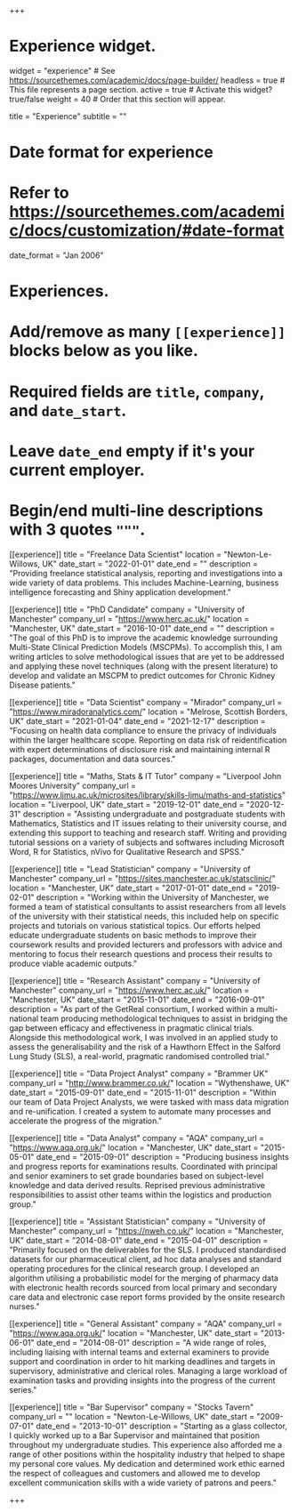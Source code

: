 +++
# Experience widget.
widget = "experience"  # See https://sourcethemes.com/academic/docs/page-builder/
headless = true  # This file represents a page section.
active = true  # Activate this widget? true/false
weight = 40  # Order that this section will appear.

title = "Experience"
subtitle = ""

# Date format for experience
#   Refer to https://sourcethemes.com/academic/docs/customization/#date-format
date_format = "Jan 2006"

# Experiences.
#   Add/remove as many `[[experience]]` blocks below as you like.
#   Required fields are `title`, `company`, and `date_start`.
#   Leave `date_end` empty if it's your current employer.
#   Begin/end multi-line descriptions with 3 quotes `"""`.

[[experience]]
  title = "Freelance Data Scientist"
  location = "Newton-Le-Willows, UK"
  date_start = "2022-01-01"
  date_end = ""
  description = "Providing freelance statistical analysis, reporting and investigations into a wide variety of data problems. This includes Machine-Learning, business intelligence forecasting and Shiny application development."

[[experience]]
  title = "PhD Candidate"
  company = "University of Manchester"
  company_url = "https://www.herc.ac.uk/"
  location = "Manchester, UK"
  date_start = "2016-10-01"
  date_end = ""
  description = "The goal of this PhD is to improve the academic knowledge surrounding Multi-State Clinical Prediction Models (MSCPMs). To accomplish this, I am writing articles to solve methodological issues that are yet to be addressed and applying these novel techniques (along with the present literature) to develop and validate an MSCPM to predict outcomes for Chronic Kidney Disease patients."

[[experience]]
  title = "Data Scientist"
  company = "Mirador"
  company_url = "https://www.miradoranalytics.com/"
  location = "Melrose, Scottish Borders, UK"
  date_start = "2021-01-04"
  date_end = "2021-12-17"
  description = "Focusing on health data compliance to ensure the privacy of individuals within the larger healthcare scope. Reporting on data risk of reidentification with expert determinations of disclosure risk and maintaining internal R packages, documentation and data sources."

[[experience]]
  title = "Maths, Stats & IT Tutor"
  company = "Liverpool John Moores University"
  company_url = "https://www.ljmu.ac.uk/microsites/library/skills-ljmu/maths-and-statistics"
  location = "Liverpool, UK"
  date_start = "2019-12-01"
  date_end = "2020-12-31"
  description = "Assisting undergraduate and postgraduate students with Mathematics, Statistics and IT issues relating to their university course, and extending this support to teaching and research staff. Writing and providing tutorial sessions on a variety of subjects and softwares including Microsoft Word, R for Statistics, nVivo for Qualitative Research and SPSS."

[[experience]]
  title = "Lead Statistician"
  company = "University of Manchester"
  company_url = "https://sites.manchester.ac.uk/statsclinic/"
  location = "Manchester, UK"
  date_start = "2017-01-01"
  date_end = "2019-02-01"
  description = "Working within the University of Manchester, we formed a team of statistical consultants to assist researchers from all levels of the university with their statistical needs, this included help on specific projects and tutorials on various statistical topics. Our efforts helped educate undergraduate students on basic methods to improve their coursework results and provided lecturers and professors with advice and mentoring to focus their research questions and process their results to produce viable academic outputs."

[[experience]]
  title = "Research Assistant"
  company = "University of Manchester"
  company_url = "https://www.herc.ac.uk/"
  location = "Manchester, UK"
  date_start = "2015-11-01"
  date_end = "2016-09-01"
  description = "As part of the GetReal consortium, I worked within a multi-national team producing methodological techniques to assist in bridging the gap between efficacy and effectiveness in pragmatic clinical trials. Alongside this methodological work, I was involved in an applied study to assess the generalisability and the risk of a Hawthorn Effect in the Salford Lung Study (SLS), a real-world, pragmatic randomised controlled trial."

[[experience]]
  title = "Data Project Analyst"
  company = "Brammer UK"
  company_url = "http://www.brammer.co.uk/"
  location = "Wythenshawe, UK"
  date_start = "2015-09-01"
  date_end = "2015-11-01"
  description = "Within our team of Data Project Analysts, we were tasked with mass data migration and re-unification. I created a system to automate many processes and accelerate the progress of the migration."

[[experience]]
  title = "Data Analyst"
  company = "AQA"
  company_url = "https://www.aqa.org.uk/"
  location = "Manchester, UK"
  date_start = "2015-05-01"
  date_end = "2015-09-01"
  description = "Producing business insights and progress reports for examinations results. Coordinated with principal and senior examiners to set grade boundaries based on subject-level knowledge and data derived results. Reprised previous administrative responsibilities to assist other teams within the logistics and production group."

[[experience]]
  title = "Assistant Statistician"
  company = "University of Manchester"
  company_url = "https://nweh.co.uk/"
  location = "Manchester, UK"
  date_start = "2014-08-01"
  date_end = "2015-04-01"
  description = "Primarily focused on the deliverables for the SLS. I produced standardised datasets for our pharmaceutical client, ad hoc data analyses and standard operating procedures for the clinical research group. I developed an algorithm utilising a probabilistic model for the merging of pharmacy data with electronic health records sourced from local primary and secondary care data and electronic case report forms provided by the onsite research nurses."

[[experience]]
  title = "General Assistant"
  company = "AQA"
  company_url = "https://www.aqa.org.uk/"
  location = "Manchester, UK"
  date_start = "2013-06-01"
  date_end = "2014-08-01"
  description = "A wide range of roles, including liaising with internal teams and external examiners to provide support and coordination in order to hit marking deadlines and targets in supervisory, administrative and clerical roles. Managing a large workload of examination tasks and providing insights into the progress of the current series."

[[experience]]
  title = "Bar Supervisor"
  company = "Stocks Tavern"
  company_url = ""
  location = "Newton-Le-Willows, UK"
  date_start = "2009-07-01"
  date_end = "2013-10-01"
  description = "Starting as a glass collector, I quickly worked up to a Bar Supervisor and maintained that position throughout my undergraduate studies. This experience also afforded me a range of other positions within the hospitality industry that helped to shape my personal core values. My dedication and determined work ethic earned the respect of colleagues and customers and allowed me to develop excellent communication skills with a wide variety of patrons and peers."


+++


